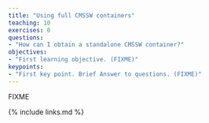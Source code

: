 ```yaml
---
title: "Using full CMSSW containers"
teaching: 10
exercises: 0
questions:
- "How can I obtain a standalone CMSSW container?"
objectives:
- "First learning objective. (FIXME)"
keypoints:
- "First key point. Brief Answer to questions. (FIXME)"
---
```

FIXME

{% include links.md %}

